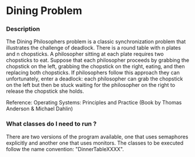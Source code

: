 # Dining Problem

### Description

The Dining Philosophers problem is a classic synchronization problem that
illustrates the challenge of deadlock. There is a round table with n plates
and n chopsticks. A philosopher sitting at each plate requires two chopsticks 
to eat. Suppose that each philosopher proceeds by grabbing the chopstick on 
the left, grabbing the chopstick on the right, eating, and then replacing both 
chopsticks. If philosophers follow this approach they can unfortunately, enter 
a deadlock: each philosopher can grab the chopstick on the left but then be 
stuck waiting for the philosopher on the right to release the chopstick she holds.

Reference: Operating Systems: Principles and Practice (Book by Thomas Anderson 
& Michael Dahlin)

### What classes do I need to run ?

There are two versions of the program available, one
that uses semaphores explicitly and another one that uses
monitors. The classes to be executed follow the name convention:
"DinnerTableXXXX".
